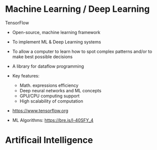 # Machine Learning / Deep Learning

TensorFlow
- Open-source, machine learning framework
- To implement ML & Deep Learning systems
- To allow a computer to learn how to spot complex patterns and/or to make best possible decisions
- A library for dataflow programming
- Key features:
    - Math. expressions efficiency
    - Deep neural networks and ML concepts
    - GPU/CPU computing support
	- High scalability of computation
- https://www.tensorflow.org


- ML Algorithms: https://bre.is/l-40SFY_4


# Artificail Intelligence